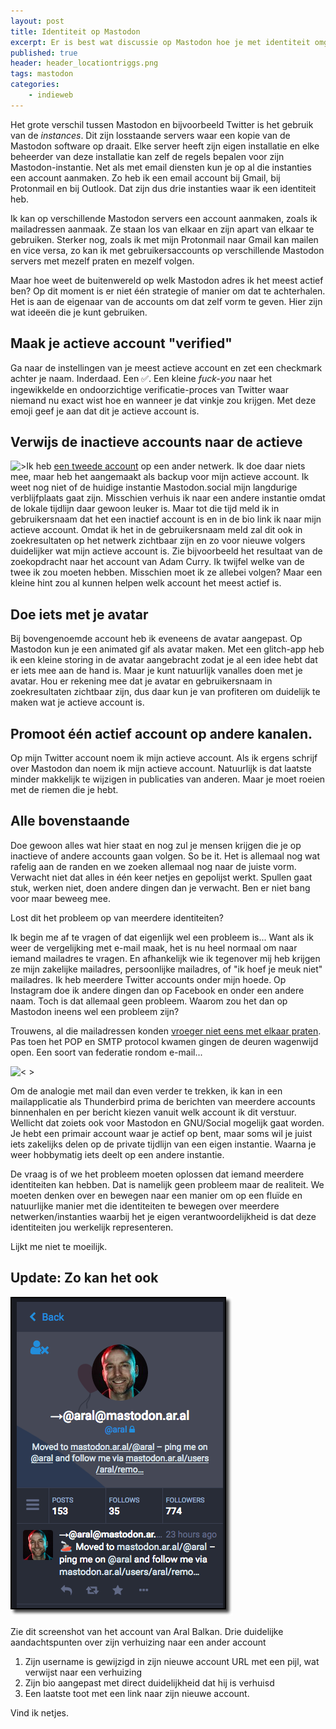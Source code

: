 ```yaml
---
layout: post
title: Identiteit op Mastodon
excerpt: Er is best wat discussie op Mastodon hoe je met identiteit omgaat. Maar is het echt een probleem?
published: true
header: header_locationtriggs.png
tags: mastodon
categories: 
    - indieweb
---
```

Het grote verschil tussen Mastodon en bijvoorbeeld Twitter is het gebruik van de *instances*. Dit zijn losstaande servers waar een kopie van de Mastodon software op draait. Elke server heeft zijn eigen installatie en elke beheerder van deze installatie kan zelf de regels bepalen voor zijn Mastodon-instantie.
Net als met email diensten kun je op al die instanties een account aanmaken. Zo heb ik een email account bij Gmail, bij Protonmail en bij Outlook. Dat zijn dus drie instanties waar ik een identiteit heb.

Ik kan op verschillende Mastodon servers een account aanmaken, zoals ik mailadressen aanmaak. Ze staan los van elkaar en zijn apart van elkaar te gebruiken. Sterker nog, zoals ik met mijn Protonmail naar Gmail kan mailen en vice versa, zo kan ik met gebruikersaccounts op verschillende Mastodon servers met mezelf praten en mezelf volgen.

Maar hoe weet de buitenwereld op welk Mastodon adres ik het meest actief ben? Op dit moment is er niet één strategie of manier om dat te achterhalen. Het is aan de eigenaar van de accounts om dat zelf vorm te geven. Hier zijn wat ideeën die je kunt gebruiken.

## Maak je actieve account "verified"

Ga naar de instellingen van je meest actieve account en zet een checkmark achter je naam. Inderdaad. Een ✅. Een kleine *fuck-you* naar het ingewikkelde en ondoorzichtige verificatie-proces van Twitter waar niemand nu exact wist hoe en wanneer je dat vinkje zou krijgen. Met deze emoji geef je aan dat dit je actieve account is.


## Verwijs de inactieve accounts naar de actieve

![>](https://cl.ly/28473p3z3r31/2017-04-11_16-00-58.png "curry")Ik heb [een tweede account](https://mastodon.network/@frankmeeuwsen) op een ander netwerk. Ik doe daar niets mee, maar heb het aangemaakt als backup voor mijn actieve account. Ik weet nog niet of de huidige instantie Mastodon.social mijn langdurige verblijfplaats gaat zijn. Misschien verhuis ik naar een andere instantie omdat de lokale tijdlijn daar gewoon leuker is. Maar tot die tijd meld ik in gebruikersnaam dat het een inactief account is en in de bio link ik naar mijn actieve account. Omdat ik het in de gebruikersnaam meld zal dit ook in zoekresultaten op het netwerk zichtbaar zijn en zo voor nieuwe volgers duidelijker wat mijn actieve account is. Zie bijvoorbeeld het resultaat van de zoekopdracht naar het account van Adam Curry. Ik twijfel welke van de twee ik zou moeten hebben. Misschien moet ik ze allebei volgen? Maar een kleine hint zou al kunnen helpen welk account het meest actief is.

## Doe iets met je avatar

Bij bovengenoemde account heb ik eveneens de avatar aangepast. Op Mastodon kun je een animated gif als avatar maken. Met een glitch-app heb ik een kleine storing in de avatar aangebracht zodat je al een idee hebt dat er iets mee aan de hand is. Maar je kunt natuurlijk vanalles doen met je avatar. Hou er rekening mee dat je avatar en gebruikersnaam in zoekresultaten zichtbaar zijn, dus daar kun je van profiteren om duidelijk te maken wat je actieve account is.

## Promoot één actief account op andere kanalen.

Op mijn Twitter account noem ik mijn actieve account. Als ik ergens schrijf over Mastodon dan noem ik mijn actieve account. Natuurlijk is dat laatste minder makkelijk te wijzigen in publicaties van anderen. Maar je moet roeien met de riemen die je hebt.

## Alle bovenstaande

Doe gewoon alles wat hier staat en nog zul je mensen krijgen die je op inactieve of andere accounts gaan volgen. So be it. Het is allemaal nog wat rafelig aan de randen en we zoeken allemaal nog naar de juiste vorm. Verwacht niet dat alles in één keer netjes en gepolijst werkt. Spullen gaat stuk, werken niet, doen andere dingen dan je verwacht. Ben er niet bang voor maar beweeg mee.

Lost dit het probleem op van meerdere identiteiten?

Ik begin me af te vragen of dat eigenlijk wel een probleem is... Want als ik weer de vergelijking met e-mail maak, het is nu heel normaal om naar iemand mailadres te vragen. En afhankelijk wie ik tegenover mij heb krijgen ze mijn zakelijke mailadres, persoonlijke mailadres, of "ik hoef je meuk niet" mailadres. Ik heb meerdere Twitter accounts onder mijn hoede. Op Instagram doe ik andere dingen dan op Facebook en onder een andere naam. Toch is dat allemaal geen probleem. Waarom zou het dan op Mastodon ineens wel een probleem zijn?

Trouwens, al die mailadressen konden [vroeger niet eens met elkaar praten](https://medium.com/musings-meanderings/mastodon-isnt-the-end-of-twitter-it-s-the-begining-5581bd6ec7b5). Pas toen het POP en SMTP protocol kwamen gingen de deuren wagenwijd open. Een soort van federatie rondom e-mail...

![< >](https://cl.ly/113N0h2B3Z1u/2017-04-11_23-34-06.png "mail")


Om de analogie met mail dan even verder te trekken, ik kan in een mailapplicatie als Thunderbird prima de berichten van meerdere accounts binnenhalen en per bericht kiezen vanuit welk account ik dit verstuur. Wellicht dat zoiets ook voor Mastodon en GNU/Social mogelijk gaat worden. Je hebt een primair account waar je actief op bent, maar soms wil je juist iets zakelijks delen op de private tijdlijn van een eigen instantie. Waarna je weer hobbymatig iets deelt op een andere instantie.

De vraag is of we het probleem moeten oplossen dat iemand meerdere identiteiten kan hebben. Dat is namelijk geen probleem maar de realiteit. We moeten denken over en bewegen naar een manier om op een fluïde en natuurlijke manier met die identiteiten te bewegen over meerdere netwerken/instanties waarbij het je eigen verantwoordelijkheid is dat deze identiteiten jou werkelijk representeren.

Lijkt me niet te moeilijk.

## Update: Zo kan het ook

![Aral](../images/aral.png "aral")

Zie dit screenshot van het account van Aral Balkan. Drie duidelijke aandachtspunten over zijn verhuizing naar een ander account

1. Zijn username is gewijzigd in zijn nieuwe account URL met een pijl, wat verwijst naar een verhuizing
2. Zijn bio aangepast met direct duidelijkheid dat hij is verhuisd
3. Een laatste toot met een link naar zijn nieuwe account.

Vind ik netjes.
